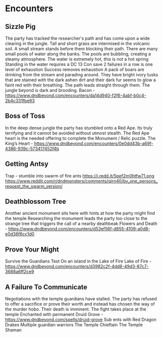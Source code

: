 # Encounters
## Sizzle Pig
The party has tracked the researcher's path and has come upon a wide clearing in the jungle.  Tall and short grass are intermixed in the volcanic soil. A small stream stands before them blocking their path. There are many small pools of water along the banks. The pools are bubbling, creating a steamy atmosphere.
The water is extremely hot, this is not a hot spring
Standing in the water requires a DC 13 Con save
2 failures in a row is one level of exhaustion
Success removes exhaustion
A pack of boars are drinking from the stream and parading around. They have bright ivory tusks that are stained with the dark ashen dirt and their dark fur seems to glow a faint red with their breathing. The path leads straight through them. The jungle beyond is dark and brooding.
Bacon - https://www.dndbeyond.com/encounters/da14d940-f2f6-4abf-b0c4-2b4c331fbe93

## Boss of Toss
In the deep dense jungle the party has stumbled onto a Red Ape. Its truly terrifying and it cannot be avoided without utmost stealth.
The Red Ape heart is the needed offering to complete the Monument / Relic puzzle.
The King’s Heart - https://www.dndbeyond.com/encounters/0e0dd43b-a69f-4386-939c-573417452f4b

## Getting Antsy
Trap - stumble into swarm of fire ants
https://i.redd.it/5pef2m0htfw71.png
https://www.reddit.com/r/dndmonsters/comments/qirn40/by_one_persons_request_the_swarm_version/

## Deathblossom Tree
Another ancient monument sits here with hints at how the party might find the temple
Researching the monument leads the party too close to the strange tree that triggers the call of a nearby deathbeak
Flowers and Death - https://www.dndbeyond.com/encounters/d53ef56f-d855-4109-a0d8-e0d36f6cc1d0

## Prove Your Might
Survive the Guardians Test
On an island in the Lake of Fire
Lake of Fire - https://www.dndbeyond.com/encounters/d3982c2f-4dd8-49d3-87c7-3688a6ff2ce9

## A Failure To Communicate
Negotiations with the temple guardians have stalled.
The party has refused to offer a sacrifice or prove their worth and instead has chosen the way of the murder hobo.
Their death is imminent.
The fight takes place at the temple
Enchanted with permanent Druid Grove - https://www.dndbeyond.com/spells/druid-grove
Sub ents with Red Dragon Drakes
Multiple guardian warriors
The Temple Chieftain
The Temple Shaman
